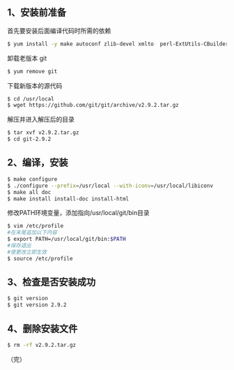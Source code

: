 ## 1、安装前准备

首先要安装后面编译代码时所需的依赖

```bash
$ yum install -y make autoconf zlib-devel xmlto  perl-ExtUtils-CBuilder perl-ExtUtils-MakeMaker
```

卸载老版本 git

```bash
$ yum remove git
```

下载新版本的源代码

```bash
$ cd /usr/local
$ wget https://github.com/git/git/archive/v2.9.2.tar.gz
```

解压并进入解压后的目录

```bash
$ tar xvf v2.9.2.tar.gz
$ cd git-2.9.2
```



## 2、编译，安装

```sh
$ make configure
$ ./configure --prefix=/usr/local --with-iconv=/usr/local/libiconv
$ make all doc
$ make install install-doc install-html
```

修改PATH环境变量，添加指向/usr/local/git/bin目录

```bash
$ vim /etc/profile
#在末尾追加以下内容
$ export PATH=/usr/local/git/bin:$PATH
#保存退出
#使更改立即生效
$ source /etc/profile
```



## 3、检查是否安装成功

```bash
$ git version
$ git version 2.9.2
```



## 4、删除安装文件

```bash
$ rm -rf v2.9.2.tar.gz
```



（完）